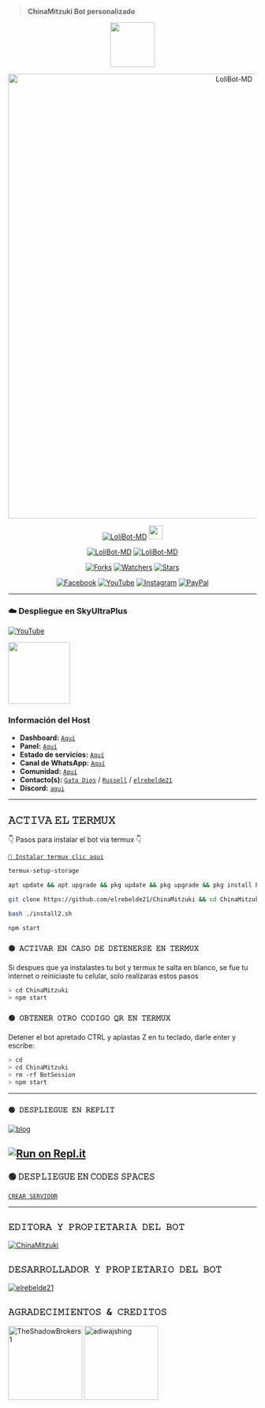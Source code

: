 > <b>ChinaMitzuki Bot personalizado</b>
 
<p align="center"> 
<a href="https://github.com/elrebelde21"><img src="http://readme-typing-svg.herokuapp.com?font=mono&size=17&duration=4000&color=F7B11B&center=falso&vCenter=falso&lines=MitzukiBot-MD++%F0%9F%90%88;Gracias+por+visitar+este+repositorio.+%F0%9F%92%96" height="90px"></a> 
</p>

<p align="center">
<img src="https://qu.ax/KDCZr.jpg" alt="LoliBot-MD" width="900"/>
</p>

<p align="center">
<a href="#"><img title="LoliBot-MD" src="https://img.shields.io/badge/SI TE AGRADA EL REPOSITORIO APOYAME CON UNA 🌟 ¡GRACIAS! -red?colorA=%255ff0000&colorB=%23017e40&style=for-the-badge"></a> 
<img src="https://i.pinimg.com/originals/d4/3c/90/d43c902873d4db8c85974dfd0798030b.gif" height="28px">
</p>  

<p align="center">
<a href="#"><img title="LoliBot-MD" src="https://img.shields.io/badge/LEA TODO EL README-red?colorA=%F77F48FF&colorB=%F77F48FF&style=for-the-badge"></a> 
<a href="#"><img title="LoliBot-MD" src="https://img.shields.io/badge/COMPATIBLE CON LA VERSIÓN MULTI DISPOSITIVOS DE WHATSAPP-red?colorA=%F77F48FF&colorB=%F77F48FF&style=for-the-badge">

<p align="center">   
<a href="https://github.com/elrebelde21/ChinaMitzuki/network/members"><img title="Forks" src="https://img.shields.io/github/forks/elrebelde21/ChinaMitzuki?label=Forks&color=blue&style=flat-square"></a>
<a href="https://github.com/elrebelde21/ChinaMitzuki/watchers"><img title="Watchers" src="https://img.shields.io/github/watchers/elrebelde21/ChinaMitzuki?label=Watchers&color=green&style=flat-square"></a>
<a href="https://github.com/elrebelde21/ChinaMitzuki/stargazers"><img title="Stars" src="https://img.shields.io/github/stars/elrebelde21/ChinaMitzuki?label=Stars&color=yellow&style=flat-square"></a>
</p> 

<div align="center">
 
[![Facebook](https://img.shields.io/badge/Facebook-1877F2?style=for-the-badge&logo=facebook&logoColor=white)](https://facebook.com/groups/872989990425789/)
[![YouTube](https://img.shields.io/badge/YouTube-FF0000?style=for-the-badge&logo=youtube&logoColor=white)](https://www.youtube.com/@elrebelde.21)
[![Instagram](https://img.shields.io/badge/Instagram-E4405F?style=for-the-badge&logo=instagram&logoColor=white)](https://www.instagram.com/mitzuki_chinita)
[![PayPal](https://img.shields.io/badge/PayPal-00457C?style=for-the-badge&logo=paypal&logoColor=white)](https://paypal.me/OficialGD)
</div>


-----
### ☁️ Despliegue en SkyUltraPlus
[![YouTube](https://img.shields.io/badge/SkyUltraPlus-Host-FF0000?style=for-the-badge&logo=youtube&logoColor=white)](https://youtu.be/fZbcCLpSH6Y?si=1sDen7Bzmb7jVpAI)

<a href="https://dash.corinplus.com"><img src="https://qu.ax/zFzXF.png" height="125px"></a>

### Información del Host
- **Dashboard:** [`Aquí`](https://dash.skyultraplus.com)
- **Panel:** [`Aquí`](https://panel.skyultraplus.com)
- **Estado de servicios:** [`Aquí`](https://estado.skyultraplus.com)
- **Canal de WhatsApp:** [`Aquí`](https://whatsapp.com/channel/0029VakUvreFHWpyWUr4Jr0g)
- **Comunidad:** [`Aquí`](https://chat.whatsapp.com/JPwcXvPEUwlEOyjI3BpYys)
- **Contacto(s):** [`Gata Dios`](https://wa.me/message/B3KTM5XN2JMRD1) / [`Russell`](https://api.whatsapp.com/send/?phone=15167096032&text&type=phone_number&app_absent=0) / [`elrebelde21`](https://facebook.com/elrebelde21)
- **Discord:** [`aqui`](https://discord.gg/Ph4eWsZ8)

----

## 𝙰𝙲𝚃𝙸𝚅𝙰 𝙴𝙻 𝚃𝙴𝚁𝙼𝚄𝚇
👇 Pasos para instalar el bot via termux 👇

[`💫 Instalar termux clic aqui`](https://www.mediafire.com/file/3hsvi3xkpq3a64o/termux_118.apk/file)

```bash
termux-setup-storage
```
```bash
apt update && apt upgrade && pkg update && pkg upgrade && pkg install bash && pkg install libwebp && pkg install git -y && pkg install nodejs -y && pkg install ffmpeg -y && pkg install wget && pkg install imagemagick -y && pkg install yarn
```
```bash
git clone https://github.com/elrebelde21/ChinaMitzuki && cd ChinaMitzuki
```
```bash
bash ./install2.sh
```
```bash
npm start
```

### `🟢 𝙰𝙲𝚃𝙸𝚅𝙰𝚁 𝙴𝙽 𝙲𝙰𝚂𝙾 𝙳𝙴 𝙳𝙴𝚃𝙴𝙽𝙴𝚁𝚂𝙴 𝙴𝙽 𝚃𝙴𝚁𝙼𝚄𝚇`
Si despues que ya instalastes tu bot y termux te salta en blanco, se fue tu internet o reiniciaste tu celular, solo realizaras estos pasos
```bash
> cd ChinaMitzuki
> npm start
```
### `🟢 𝙾𝙱𝚃𝙴𝙽𝙴𝚁 𝙾𝚃𝚁𝙾 𝙲𝙾𝙳𝙸𝙶𝙾 𝚀𝚁 𝙴𝙽 𝚃𝙴𝚁𝙼𝚄𝚇`
Detener el bot apretado CTRL y aplastas Z en tu teclado, darle enter y escribe:
```bash
> cd 
> cd ChinaMitzuki
> rm -rf BotSession
> npm start
```

------------------ 

### `🟢 𝙳𝙴𝚂𝙿𝙻𝙸𝙴𝙶𝚄𝙴 𝙴𝙽 𝚁𝙴𝙿𝙻𝙸𝚃`

[![blog](https://img.shields.io/badge/Replit-Tutorial-FF0000?style=for-the-badge&logo=youtube&logoColor=white)
](https://youtu.be/SMjCcfuyWQE)

[![Run on Repl.it](https://repl.it/badge/github/elrebelde21/ChinaMitzuki)](https://repl.it/github/elrebelde21/ChinaMitzuki) 
------------------

### 🟢 𝙳𝙴𝚂𝙿𝙻𝙸𝙴𝙶𝚄𝙴 𝙴𝙽 𝙲𝙾𝙳𝙴𝚂 𝚂𝙿𝙰𝙲𝙴𝚂 

[`CREAR SERVIDOR`](https://github.com/codespaces/new?skip_quickstart=true&machine=basicLinux32gb&repo=elrebelde21/ChinaMitzuki&ref=main&geo=UsEast)

------------------- 

## `𝙴𝙳𝙸𝚃𝙾𝚁𝙰 𝚈 𝙿𝚁𝙾𝙿𝙸𝙴𝚃𝙰𝚁𝙸𝙰 𝙳𝙴𝙻 𝙱𝙾𝚃`
[![ChinaMitzuki](https://img.shields.io/badge/ChinaMitzuki-E4405F?style=for-the-badge&logo=instagram&logoColor=white)](https://www.instagram.com/mitzuki_chinita)

## `𝙳𝙴𝚂𝙰𝚁𝚁𝙾𝙻𝙻𝙰𝙳𝙾𝚁 𝚈 𝙿𝚁𝙾𝙿𝙸𝙴𝚃𝙰𝚁𝙸𝙾 𝙳𝙴𝙻 𝙱𝙾𝚃`
[![elrebelde21](https://github.com/elrebelde21.png?size=100)](https://github.com/GataNina-Li) 


## `𝙰𝙶𝚁𝙰𝙳𝙴𝙲𝙸𝙼𝙸𝙴𝙽𝚃𝙾𝚂 & 𝙲𝚁𝙴𝙳𝙸𝚃𝙾𝚂` 
<a href="https://github.com/BrunoSobrino"><img src="https://github.com/BrunoSobrino.png" width="150" height="150" alt="TheShadowBrokers1"/></a>
<a href="https://github.com/WhiskeySockets/Baileys"><img src="https://github.com/WhiskeySockets.png" width="150" height="150" alt="adiwajshing"/></a>
